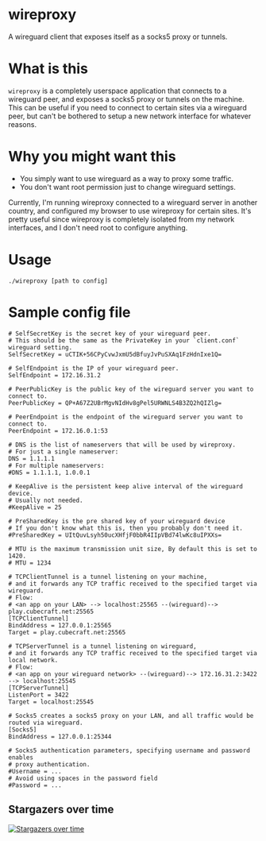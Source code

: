 # wireproxy
A wireguard client that exposes itself as a socks5 proxy or tunnels.

# What is this
`wireproxy` is a completely userspace application that connects to a wireguard peer,
and exposes a socks5 proxy or tunnels on the machine. This can be useful if you need
to connect to certain sites via a wireguard peer, but can't be bothered to setup a new network
interface for whatever reasons.

# Why you might want this
- You simply want to use wireguard as a way to proxy some traffic.
- You don't want root permission just to change wireguard settings.

Currently, I'm running wireproxy connected to a wireguard server in another country,
and configured my browser to use wireproxy for certain sites. It's pretty useful since
wireproxy is completely isolated from my network interfaces, and I don't need root to configure
anything.

# Usage
```
./wireproxy [path to config]
```

# Sample config file
```
# SelfSecretKey is the secret key of your wireguard peer.
# This should be the same as the PrivateKey in your `client.conf` wireguard setting.
SelfSecretKey = uCTIK+56CPyCvwJxmU5dBfuyJvPuSXAq1FzHdnIxe1Q=

# SelfEndpoint is the IP of your wireguard peer.
SelfEndpoint = 172.16.31.2

# PeerPublicKey is the public key of the wireguard server you want to connect to.
PeerPublicKey = QP+A67Z2UBrMgvNIdHv8gPel5URWNLS4B3ZQ2hQIZlg=

# PeerEndpoint is the endpoint of the wireguard server you want to connect to.
PeerEndpoint = 172.16.0.1:53

# DNS is the list of nameservers that will be used by wireproxy.
# For just a single nameserver:
DNS = 1.1.1.1
# For multiple nameservers:
#DNS = 1.1.1.1, 1.0.0.1

# KeepAlive is the persistent keep alive interval of the wireguard device.
# Usually not needed.
#KeepAlive = 25

# PreSharedKey is the pre shared key of your wireguard device
# If you don't know what this is, then you probably don't need it.
#PreSharedKey = UItQuvLsyh50ucXHfjF0bbR4IIpVBd74lwKc8uIPXXs=

# MTU is the maximum transmission unit size, By default this is set to 1420.
# MTU = 1234

# TCPClientTunnel is a tunnel listening on your machine,
# and it forwards any TCP traffic received to the specified target via wireguard.
# Flow:
# <an app on your LAN> --> localhost:25565 --(wireguard)--> play.cubecraft.net:25565
[TCPClientTunnel]
BindAddress = 127.0.0.1:25565
Target = play.cubecraft.net:25565

# TCPServerTunnel is a tunnel listening on wireguard,
# and it forwards any TCP traffic received to the specified target via local network.
# Flow:
# <an app on your wireguard network> --(wireguard)--> 172.16.31.2:3422 --> localhost:25545
[TCPServerTunnel]
ListenPort = 3422
Target = localhost:25545

# Socks5 creates a socks5 proxy on your LAN, and all traffic would be routed via wireguard.
[Socks5]
BindAddress = 127.0.0.1:25344

# Socks5 authentication parameters, specifying username and password enables
# proxy authentication.
#Username = ...
# Avoid using spaces in the password field
#Password = ...
```


## Stargazers over time

[![Stargazers over time](https://starchart.cc/octeep/wireproxy.svg)](https://starchart.cc/octeep/wireproxy)
